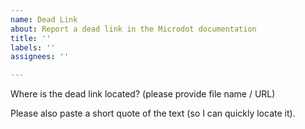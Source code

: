 ```yaml
---
name: Dead Link
about: Report a dead link in the Microdot documentation
title: ''
labels: ''
assignees: ''

---
```


Where is the dead link located? (please provide file name / URL)

Please also paste a short quote of the text (so I can quickly locate it).
